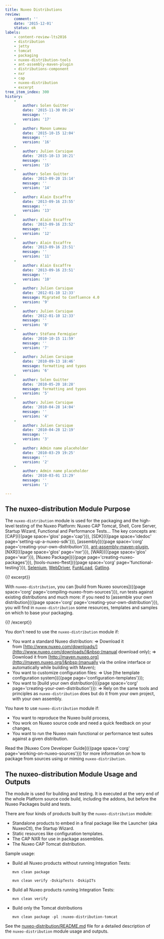 ```yaml
---
title: Nuxeo Distributions
review:
    comment: ''
    date: '2015-12-01'
    status: ok
labels:
    - content-review-lts2016
    - distribution
    - jetty
    - tomcat
    - packaging
    - nuxeo-distribution-tools
    - ant-assembly-maven-plugin
    - distributions-component
    - nxr
    - cap
    - nuxeo-distribution
    - excerpt
tree_item_index: 300
history:
    -
        author: Solen Guitter
        date: '2015-11-30 09:24'
        message: ''
        version: '17'
    -
        author: Manon Lumeau
        date: '2015-10-15 12:04'
        message: ''
        version: '16'
    -
        author: Julien Carsique
        date: '2015-10-13 10:21'
        message: ''
        version: '15'
    -
        author: Solen Guitter
        date: '2013-09-20 15:14'
        message: ''
        version: '14'
    -
        author: Alain Escaffre
        date: '2013-09-16 23:55'
        message: ''
        version: '13'
    -
        author: Alain Escaffre
        date: '2013-09-16 23:52'
        message: ''
        version: '12'
    -
        author: Alain Escaffre
        date: '2013-09-16 23:51'
        message: ''
        version: '11'
    -
        author: Alain Escaffre
        date: '2013-09-16 23:51'
        message: ''
        version: '10'
    -
        author: Julien Carsique
        date: '2012-01-10 12:33'
        message: Migrated to Confluence 4.0
        version: '9'
    -
        author: Julien Carsique
        date: '2012-01-10 12:33'
        message: ''
        version: '8'
    -
        author: Stéfane Fermigier
        date: '2010-10-15 11:59'
        message: ''
        version: '7'
    -
        author: Julien Carsique
        date: '2010-09-13 18:46'
        message: formatting and typos
        version: '6'
    -
        author: Solen Guitter
        date: '2010-05-20 18:28'
        message: formatting and typos
        version: '5'
    -
        author: Julien Carsique
        date: '2010-04-28 14:04'
        message: ''
        version: '4'
    -
        author: Julien Carsique
        date: '2010-04-28 12:19'
        message: ''
        version: '3'
    -
        author: Admin name placeholder
        date: '2010-03-29 19:25'
        message: ''
        version: '2'
    -
        author: Admin name placeholder
        date: '2010-03-01 13:29'
        message: ''
        version: '1'

---
```

## The&nbsp;nuxeo-distribution&nbsp;Module Purpose

The `nuxeo-distribution` module is used for the packaging and the high-level testing of the Nuxeo Platform: Nuxeo CAP Tomcat, Shell, Core Server, Startup Wizard, Functional and Performance Tests...
The key concepts are: [CAP]({{page space='glos' page='cap'}}), [SDK]({{page space='idedoc' page='setting-up-a-nuxeo-sdk'}}), [assembly]({{page space='corg' page='creating-your-own-distribution'}}), [ant-assembly-maven-plugin](https://github.com/nuxeo/ant-assembly-maven-plugin), [NXR]({{page space='glos' page='nxr'}}), [WAR]({{page space='glos' page='war'}}), [Nuxeo Package]({{page page='creating-nuxeo-packages'}}), [tools-nuxeo-ftest]({{page space='corg' page='functional-testing'}}), [Selenium](http://www.seleniumhq.org/), [WebDriver](http://www.seleniumhq.org/projects/webdriver/), [FunkLoad](http://funkload.nuxeo.org/), [Gatling](http://gatling.io).

{{! excerpt}}

With `nuxeo-distribution`, you can [build from Nuxeo sources]({{page space='corg' page='compiling-nuxeo-from-sources'}}), run tests against existing distributions and much more:&nbsp;if you need to [assemble your own distribution]({{page space='corg' page='creating-your-own-distribution'}}), you will find in `nuxeo-distribution` some resources, templates and samples on which to base your packaging.

{{! /excerpt}}

You don't need to use the&nbsp;`nuxeo-distribution` module if:

*   You want a standard Nuxeo distribution:
    => Download it from&nbsp;[http://www.nuxeo.com/downloads/](http://www.nuxeo.com/downloads/)&nbsp;(manual download only);
    => Download it from&nbsp;[http://maven.nuxeo.org](http://maven.nuxeo.org/)&nbsp;(manually via the online interface or automatically while building with Maven);
*   You want to customize configuration files:
    => Use&nbsp;[the template configuration system]({{page page='configuration-templates'}});
*   You want to&nbsp;[build your own distribution]({{page space='corg' page='creating-your-own-distribution'}}):
    => Rely on the same tools and principles as&nbsp;`nuxeo-distribution` does but do it from your own project, with your own assembly.

You have to use&nbsp;`nuxeo-distribution`&nbsp;module if:

*   You want to reproduce the Nuxeo build process,
*   You work on Nuxeo source code and need a quick feedback on your changes,
*   You want to run the Nuxeo main functional or performance test suites against a given distribution.

Read the&nbsp;[Nuxeo Core Developer Guide]({{page space='corg' page='working-on-nuxeo-sources'}})&nbsp;for more information on how to package from sources using or miming `nuxeo-distribution`.

## The&nbsp;nuxeo-distribution&nbsp;Module Usage and Outputs

The module is used for building and testing. It is executed at the very end of the whole Platform source code build, including the addons, but before the Nuxeo Packages build and tests.

There are four kinds of products built by the&nbsp;`nuxeo-distribution` module:

*   Standalone products to embed in a final package like the Launcher (aka NuxeoCtl), the Startup Wizard.
*   Static resources like configuration templates.
*   The CAP NXR for use in package assemblies.
*   The Nuxeo CAP Tomcat distribution.

Sample usage:

*   Build all Nuxeo products without running Integration Tests:

    ```
    mvn clean package
    ```

    ```
    mvn clean verify -DskipTests -DskipITs
    ```

*   Build all Nuxeo products running Integration Tests:

    ```
    mvn clean verify
    ```

*   Build only the Tomcat distributions

    ```
    mvn clean package -pl :nuxeo-distribution-tomcat
    ```

See the [nuxeo-distribution/README.md](https://github.com/nuxeo/nuxeo/blob/8.10/nuxeo-distribution/README.md) file for a detailed description of the&nbsp;`nuxeo-distribution` module usage and outputs.

&nbsp;
